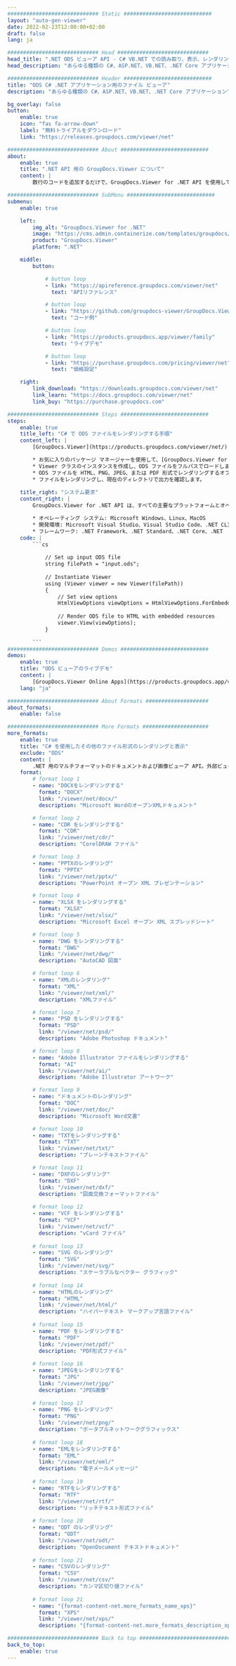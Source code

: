 ```yaml
---
############################# Static ############################
layout: "auto-gen-viewer"
date: 2022-02-23T12:00:00+02:00
draft: false
lang: ja

############################# Head #############################
head_title: ".NET ODS ビューア API - C# VB.NET での読み取り、表示、レンダリング"
head_description: "あらゆる種類の C#、ASP.NET、VB.NET、.NET Core アプリケーションで ODS を読み取り、レンダリング、表示する .NET ドキュメント ビューア API。"

############################# Header ############################
title: "ODS C# .NET アプリケーション用のファイル ビューア" 
description: "あらゆる種類の C#、ASP.NET、VB.NET、.NET Core アプリケーションで ODS ファイルを読み取り、レンダリング、表示するための .NET ドキュメント ビューア API。数行のコードを使用して、HTML5、PDF、または画像として、正確な書式設定とレイアウトでレンダリングされたファイルを表示します。" 

bg_overlay: false
button:
    enable: true
    icon: "fas fa-arrow-down"
    label: "無料トライアルをダウンロード"
    link: "https://releases.groupdocs.com/viewer/net"

############################# About ############################
about:
    enable: true
    title: ".NET API 用の GroupDocs.Viewer について" 
    content: |
        数行のコードを追加するだけで、GroupDocs.Viewer for .NET API を使用して .NET アプリケーションで 190 以上の一般的なドキュメント形式の表示を開始できます。開発者は、PDF、ワード プロセッシング、Excel スプレッドシート、プレゼンテーション、Visio、プロジェクト、Outlook、その他多くの一般的なドキュメント形式を HTML5、画像、または PDF モードで簡単に表示できます。ドキュメントのレンダリングは高速で、元のソース ファイルと同一であり、追加のソフトウェアやその他の外部ライブラリをインストールする必要はありません。

############################# SubMenu ############################
submenu:
    enable: true

    left:
        img_alt: "GroupDocs.Viewer for .NET"
        image: "https://cms.admin.containerize.com/templates/groupdocs/images/product-logos/90x90-noborder/groupdocs-viewer-net.png"
        product: "GroupDocs.Viewer"
        platform: ".NET"

    middle:
        button:

            # button loop
            - link: "https://apireference.groupdocs.com/viewer/net"
              text: "APIリファレンス"

            # button loop
            - link: "https://github.com/groupdocs-viewer/GroupDocs.Viewer-for-.NET"
              text: "コード例"

            # button loop
            - link: "https://products.groupdocs.app/viewer/family"
              text: "ライブデモ"

            # button loop
            - link: "https://purchase.groupdocs.com/pricing/viewer/net"
              text: "価格設定"

    right:
        link_download: "https://downloads.groupdocs.com/viewer/net"
        link_learn: "https://docs.groupdocs.com/viewer/net"
        link_buy: "https://purchase.groupdocs.com"

############################# Steps ############################
steps:
    enable: true
    title_left: "C# で ODS ファイルをレンダリングする手順" 
    content_left: |
        [GroupDocs.Viewer](https://products.groupdocs.com/viewer/net/) を使用すると、いくつかの手順で ODS を HTML、JPEG、PNG、または PDF にレンダリングできます。

        * お気に入りのパッケージ マネージャーを使用して、[GroupDocs.Viewer for .NET](https://www.nuget.org/packages/groupdocs.viewer) をインストールします。 
        * Viewer クラスのインスタンスを作成し、ODS ファイルをフルパスでロードします。 
        * ODS ファイルを HTML、PNG、JPEG、または PDF 形式でレンダリングするオプションを設定します。 
        * ファイルをレンダリングし、現在のディレクトリで出力を確認します。 
        
    title_right: "システム要求" 
    content_right: |
        GroupDocs.Viewer for .NET API は、すべての主要なプラットフォームとオペレーティング システムでサポートされています。以下のコードを実行する前に、次の前提条件がシステムにインストールされていることを確認してください。

        * オペレーティング システム: Microsoft Windows、Linux、MacOS 
        * 開発環境: Microsoft Visual Studio、Visual Studio Code、.NET CLI 
        * フレームワーク: .NET Framework、.NET Standard、.NET Core、.NET 
    code: |
        ```cs
                        
            // Set up input ODS file
            string filePath = "input.ods";
        
            // Instantiate Viewer
            using (Viewer viewer = new Viewer(filePath))
            {
            	// Set view options 
            	HtmlViewOptions viewOptions = HtmlViewOptions.ForEmbeddedResources();
                    
            	// Render ODS file to HTML with embedded resources
            	viewer.View(viewOptions);
            }
             
        ```
############################# Demos ############################
demos:
    enable: true
    title: "ODS ビューアのライブデモ"
    content: |
        [GroupDocs.Viewer Online Apps](https://products.groupdocs.app/viewer/ods) ウェブサイトにアクセスして、今すぐ ODS ファイルを表示してください。
    lang: "ja"

############################# About Formats ####################
about_formats:
    enable: false

############################# More Formats #####################
more_formats:
    enable: true
    title: "C# を使用したその他のファイル形式のレンダリングと表示"
    exclude: "ODS"
    content: |
        .NET 用のマルチフォーマットのドキュメントおよび画像ビューア API。外部ビューアを使用せずに、以下の一般的なファイル形式の一部を表示します。
    format: 
        # format loop 1
        - name: "DOCXをレンダリングする"
          format: "DOCX"
          link: "/viewer/net/docx/"
          description: "Microsoft WordのオープンXMLドキュメント" 

        # format loop 2
        - name: "CDR をレンダリングする" 
          format: "CDR"
          link: "/viewer/net/cdr/"
          description: "CorelDRAW ファイル" 

        # format loop 3
        - name: "PPTXのレンダリング"
          format: "PPTX"
          link: "/viewer/net/pptx/"
          description: "PowerPoint オープン XML プレゼンテーション" 

        # format loop 4
        - name: "XLSX をレンダリングする"
          format: "XLSX"
          link: "/viewer/net/xlsx/"
          description: "Microsoft Excel オープン XML スプレッドシート" 

        # format loop 5
        - name: "DWG をレンダリングする"
          format: "DWG"
          link: "/viewer/net/dwg/"
          description: "AutoCAD 図面"

        # format loop 6
        - name: "XMLのレンダリング"
          format: "XML"
          link: "/viewer/net/xml/"
          description: "XMLファイル"

        # format loop 7
        - name: "PSD をレンダリングする"
          format: "PSD"
          link: "/viewer/net/psd/"
          description: "Adobe Photoshop ドキュメント"

        # format loop 8
        - name: "Adobe Illustrator ファイルをレンダリングする"
          format: "AI"
          link: "/viewer/net/ai/"
          description: "Adobe Illustrator アートワーク"

        # format loop 9
        - name: "ドキュメントのレンダリング"
          format: "DOC"
          link: "/viewer/net/doc/"
          description: "Microsoft Word文書" 

        # format loop 10
        - name: "TXTをレンダリングする" 
          format: "TXT"
          link: "/viewer/net/txt/"
          description: "プレーンテキストファイル" 

        # format loop 11
        - name: "DXFのレンダリング" 
          format: "DXF"
          link: "/viewer/net/dxf/"
          description: "図面交換フォーマットファイル"  
          
        # format loop 12
        - name: "VCF をレンダリングする"
          format: "VCF"
          link: "/viewer/net/vcf/"
          description: "vCard ファイル"  
              
        # format loop 13
        - name: "SVG のレンダリング"
          format: "SVG"
          link: "/viewer/net/svg/"
          description: "スケーラブルなベクター グラフィック" 
          
        # format loop 14
        - name: "HTMLのレンダリング"
          format: "HTML"
          link: "/viewer/net/html/"
          description: "ハイパーテキスト マークアップ言語ファイル" 
          
        # format loop 15
        - name: "PDF をレンダリングする"
          format: "PDF"
          link: "/viewer/net/pdf/"
          description: "PDF形式ファイル"
          
        # format loop 16
        - name: "JPEGをレンダリングする"
          format: "JPG"
          link: "/viewer/net/jpg/"
          description: "JPEG画像"
          
        # format loop 17
        - name: "PNG をレンダリング"
          format: "PNG"
          link: "/viewer/net/png/"
          description: "ポータブルネットワークグラフィックス" 
          
        # format loop 18
        - name: "EMLをレンダリングする"
          format: "EML"
          link: "/viewer/net/eml/"
          description: "電子メールメッセージ" 
          
        # format loop 19
        - name: "RTFをレンダリングする"
          format: "RTF"
          link: "/viewer/net/rtf/"
          description: "リッチテキスト形式ファイル" 
          
        # format loop 20
        - name: "ODT のレンダリング"
          format: "ODT"
          link: "/viewer/net/odt/"
          description: "OpenDocument テキストドキュメント" 
          
        # format loop 21
        - name: "CSVのレンダリング"
          format: "CSV"
          link: "/viewer/net/csv/"
          description: "カンマ区切り値ファイル" 
          
        # format loop 21
        - name: "{format-content-net.more_formats_name_xps}"
          format: "XPS"
          link: "/viewer/net/xps/"
          description: "{format-content-net.more_formats_description_xps}" 

############################# Back to top ###############################
back_to_top:
    enable: true
---
```

